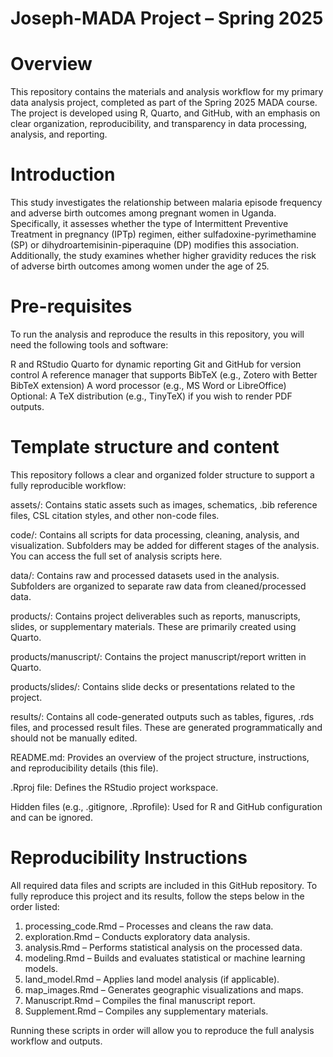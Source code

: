 # Joseph-MADA Project – Spring 2025
 
# Overview
This repository contains the materials and analysis workflow for my primary data analysis project, completed as part of the Spring 2025 MADA course. The project is developed using R, Quarto, and GitHub, with an emphasis on clear organization, reproducibility, and transparency in data processing, analysis, and reporting.

# Introduction
This study investigates the relationship between malaria episode frequency and adverse birth outcomes among pregnant women in Uganda. Specifically, it assesses whether the type of Intermittent Preventive Treatment in pregnancy (IPTp) regimen, either sulfadoxine-pyrimethamine (SP) or dihydroartemisinin-piperaquine (DP) modifies this association. Additionally, the study examines whether higher gravidity reduces the risk of adverse birth outcomes among women under the age of 25.

# Pre-requisites
To run the analysis and reproduce the results in this repository, you will need the following tools and software:

R and RStudio
Quarto for dynamic reporting
Git and GitHub for version control
A reference manager that supports BibTeX (e.g., Zotero with Better BibTeX extension)
A word processor (e.g., MS Word or LibreOffice)
Optional: A TeX distribution (e.g., TinyTeX) if you wish to render PDF outputs.







# Template structure and content

This repository follows a clear and organized folder structure to support a fully reproducible workflow:

assets/: Contains static assets such as images, schematics, .bib reference files, CSL citation styles, and other non-code files.

code/: Contains all scripts for data processing, cleaning, analysis, and visualization. Subfolders may be added for different stages of the analysis. You can access the full set of analysis scripts here.

data/: Contains raw and processed datasets used in the analysis. Subfolders are organized to separate raw data from cleaned/processed data.

products/: Contains project deliverables such as reports, manuscripts, slides, or supplementary materials. These are primarily created using Quarto.

products/manuscript/: Contains the project manuscript/report written in Quarto.

products/slides/: Contains slide decks or presentations related to the project.

results/: Contains all code-generated outputs such as tables, figures, .rds files, and processed result files. These are generated programmatically and should not be manually edited.

README.md: Provides an overview of the project structure, instructions, and reproducibility details (this file).

.Rproj file: Defines the RStudio project workspace.

Hidden files (e.g., .gitignore, .Rprofile): Used for R and GitHub configuration and can be ignored.




# Reproducibility Instructions
All required data files and scripts are included in this GitHub repository. To fully reproduce this project and its results, follow the steps below in the order listed:

1. processing_code.Rmd – Processes and cleans the raw data.
2. exploration.Rmd – Conducts exploratory data analysis.
3. analysis.Rmd – Performs statistical analysis on the processed data.
4. modeling.Rmd – Builds and evaluates statistical or machine learning models.
5. land_model.Rmd – Applies land model analysis (if applicable).
6. map_images.Rmd – Generates geographic visualizations and maps.
7. Manuscript.Rmd – Compiles the final manuscript report.
8. Supplement.Rmd – Compiles any supplementary materials.

Running these scripts in order will allow you to reproduce the full analysis workflow and outputs.




